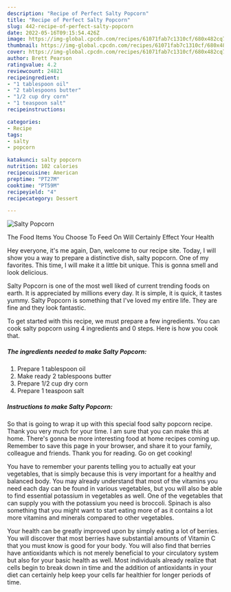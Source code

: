 ```yaml
---
description: "Recipe of Perfect Salty Popcorn"
title: "Recipe of Perfect Salty Popcorn"
slug: 442-recipe-of-perfect-salty-popcorn
date: 2022-05-16T09:15:54.426Z
image: https://img-global.cpcdn.com/recipes/61071fab7c1310cf/680x482cq70/salty-popcorn-recipe-main-photo.jpg
thumbnail: https://img-global.cpcdn.com/recipes/61071fab7c1310cf/680x482cq70/salty-popcorn-recipe-main-photo.jpg
cover: https://img-global.cpcdn.com/recipes/61071fab7c1310cf/680x482cq70/salty-popcorn-recipe-main-photo.jpg
author: Brett Pearson
ratingvalue: 4.2
reviewcount: 24821
recipeingredient:
- "1 tablespoon oil"
- "2 tablespoons butter"
- "1/2 cup dry corn"
- "1 teaspoon salt"
recipeinstructions:

categories:
- Recipe
tags:
- salty
- popcorn

katakunci: salty popcorn 
nutrition: 102 calories
recipecuisine: American
preptime: "PT27M"
cooktime: "PT59M"
recipeyield: "4"
recipecategory: Dessert

---
```



![Salty Popcorn](https://img-global.cpcdn.com/recipes/61071fab7c1310cf/680x482cq70/salty-popcorn-recipe-main-photo.jpg)

The Food Items You Choose To Feed On Will Certainly Effect Your Health

Hey everyone, it's me again, Dan, welcome to our recipe site. Today, I will show you a way to prepare a distinctive dish, salty popcorn. One of my favorites. This time, I will make it a little bit unique. This is gonna smell and look delicious.



Salty Popcorn is one of the most well liked of current trending foods on earth. It is appreciated by millions every day. It is simple, it is quick, it tastes yummy. Salty Popcorn is something that I've loved my entire life. They are fine and they look fantastic.


To get started with this recipe, we must prepare a few ingredients. You can cook salty popcorn using 4 ingredients and 0 steps. Here is how you cook that.

<!--inarticleads1-->

##### The ingredients needed to make Salty Popcorn:

1. Prepare 1 tablespoon oil
1. Make ready 2 tablespoons butter
1. Prepare 1/2 cup dry corn
1. Prepare 1 teaspoon salt




<!--inarticleads2-->

##### Instructions to make Salty Popcorn:





So that is going to wrap it up with this special food salty popcorn recipe. Thank you very much for your time. I am sure that you can make this at home. There's gonna be more interesting food at home recipes coming up. Remember to save this page in your browser, and share it to your family, colleague and friends. Thank you for reading. Go on get cooking!

You have to remember your parents telling you to actually eat your vegetables, that is simply because this is very important for a healthy and balanced body. You may already understand that most of the vitamins you need each day can be found in various vegetables, but you will also be able to find essential potassium in vegetables as well. One of the vegetables that can supply you with the potassium you need is broccoli. Spinach is also something that you might want to start eating more of as it contains a lot more vitamins and minerals compared to other vegetables.

Your health can be greatly improved upon by simply eating a lot of berries. You will discover that most berries have substantial amounts of Vitamin C that you must know is good for your body. You will also find that berries have antioxidants which is not merely beneficial to your circulatory system but also for your basic health as well. Most individuals already realize that cells begin to break down in time and the addition of antioxidants in your diet can certainly help keep your cells far healthier for longer periods of time.

